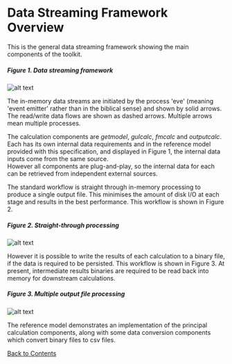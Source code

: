 # Data Streaming Framework Overview

This is the general data streaming framework showing the main components of the toolkit.

##### Figure 1. Data streaming framework
![alt text](https://github.com/OasisLMF/ktools/blob/master/docs/img/DataStreamFramework.jpg "Data Streaming Framework")

The in-memory data streams are initiated by the process 'eve' (meaning 'event emitter' rather than in the biblical sense) and shown by solid arrows. The read/write data flows are shown as dashed arrows. Multiple arrows mean multiple processes. 

The calculation components are *getmodel*, *gulcalc*, *fmcalc* and *outputcalc*. Each has its own internal data requirements and in the reference model provided with this specification, and displayed in Figure 1, the internal data inputs come from the same source.  
However all components are plug-and-play, so the internal data for each can be retrieved from independent external sources. 

The standard workflow is straight through in-memory processing to produce a single output file.  This minimises the amount of disk I/O at each stage and results in the best performance. This workflow is shown in Figure 2.

##### Figure 2. Straight-through processing
![alt text](https://github.com/OasisLMF/ktools/blob/master/docs/img/SingleOutput.jpg "Straight-through processing")

However it is possible to write the results of each calculation to a binary file, if the data is required to be persisted. This workflow is shown in Figure 3.
At present, intermediate results binaries are required to be read back into memory for downstream calculations.

##### Figure 3. Multiple output file processing
![alt text](https://github.com/OasisLMF/ktools/blob/master/docs/img/MultipleOutput1.jpg "Multiple output file processing")

The reference model demonstrates an implementation of the principal calculation components, along with some data conversion components which convert binary files to csv files. 

[Back to Contents](Contents.md)
